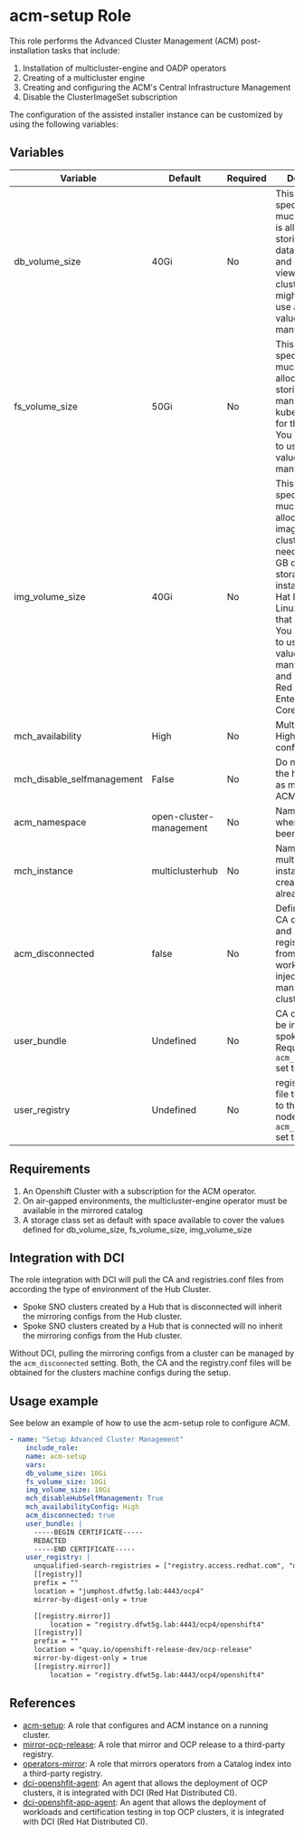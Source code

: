 # acm-setup Role

This role performs the Advanced Cluster Management (ACM) post-installation tasks that include:
1. Installation of multicluster-engine and OADP operators
1. Creating of a multicluster engine
1. Creating and configuring the ACM's Central Infrastructure Management
1. Disable the ClusterImageSet subscription

The configuration of the assisted installer instance can be customized by using the following variables:

## Variables

| Variable                           | Default                       | Required    | Description                                   |
| ---------------------------------- | ----------------------------- | ----------- | ----------------------------------------------|
|db_volume_size                      |40Gi                           |No           | This value specifies how much storage is is allocated for storing files like database tables and database views for the clusters. You might need to use a higher value if there are many clusters|
|fs_volume_size                      |50Gi                           |No           | This value specifies how much storage is allocated for storing logs, manifests, and kubeconfig files for the clusters. You might need to use a higher value if there are many clusters|
|img_volume_size                     |40Gi                           |No           | This value specifies how much storage is allocated for the images of the clusters. You need to allow 1 GB of image storage for each instance of Red Hat Enterprise Linux CoreOS that is running. You might need to use a higher value if there are many clusters and instances of Red Hat Enterprise Linux CoreOS|
|mch_availability                    |High                           |No           |Multicluster hub High Availability configuration                |
|mch_disable_selfmanagement          |False                          |No           |Do not import the hub cluster as managed in ACM                            |
|acm_namespace                       |open-cluster-management        |No           |Namespace where ACM has been installed                          |
|mch_instance                        |multiclusterhub                |No           |Name of the multiclusterhub instance to be created (fail if already exists) |
|acm_disconnected                    |false                          |No           |Defines if the the CA certificate and registries.conf from the Hub workers will be injected to the managed clusters |
|user_bundle                         |Undefined                      |No           |CA certificate to be injected to spoke nodes. Requires `acm_disconnected` set to true |
|user_registry                       |Undefined                      |No           |registries.conf file to be injected to the spoke nodes. Requires `acm_disconnected` set to true                |


## Requirements
1. An Openshift Cluster with a subscription for the ACM operator.
1. On air-gapped environments, the multicluster-engine operator must be available in the mirrored catalog
1. A storage class set as default with space available to cover the values defined for db_volume_size, fs_volume_size, img_volume_size

## Integration with DCI

The role integration with DCI will pull the CA and registries.conf files from according the type of environment of the Hub Cluster.

- Spoke SNO clusters created by a Hub that is disconnected will inherit the mirroring configs from the Hub cluster.
- Spoke SNO clusters created by a Hub that is connected will no inherit the mirroring configs from the Hub cluster.

Without DCI, pulling the mirroring configs from a cluster can be managed by the `acm_disconnected` setting. Both, the CA and the registry.conf files will be obtained for the clusters machine configs during the setup.

## Usage example

See below an example of how to use the acm-setup role to configure ACM.

```yaml
- name: "Setup Advanced Cluster Management"
    include_role:
    name: acm-setup
    vars:
    db_volume_size: 10Gi
    fs_volume_size: 10Gi
    img_volume_size: 10Gi
    mch_disableHubSelfManagement: True
    mch_availabilityConfig: High
    acm_disconnected: true
    user_bundle: |
      -----BEGIN CERTIFICATE-----
      REDACTED
      -----END CERTIFICATE-----
    user_registry: |
      unqualified-search-registries = ["registry.access.redhat.com", "docker.io"]
      [[registry]]
      prefix = ""
      location = "jumphost.dfwt5g.lab:4443/ocp4"
      mirror-by-digest-only = true

      [[registry.mirror]]
          location = "registry.dfwt5g.lab:4443/ocp4/openshift4"
      [[registry]]
      prefix = ""
      location = "quay.io/openshift-release-dev/ocp-release"
      mirror-by-digest-only = true
      [[registry.mirror]]
          location = "registry.dfwt5g.lab:4443/ocp4/openshift4"
```

## References

* [acm-setup](../acm-setup/README.md): A role that configures and ACM instance on a running cluster.
* [mirror-ocp-release](../mirror-ocp-release/): A role that mirror and OCP release to a third-party registry.
* [operators-mirror](../operators-mirror/): A role that mirrors operators from a Catalog index into a third-party registry.
* [dci-openshfit-agent](https://github.com/redhat-cip/dci-openshift-agent/): An agent that allows the deployment of OCP clusters, it is integrated with DCI (Red Hat Distributed CI).
* [dci-openshfit-app-agent](https://github.com/redhat-cip/dci-openshift-app-agent/): An agent that allows the deployment of workloads and certification testing in top OCP clusters, it is integrated with DCI (Red Hat Distributed CI).